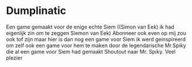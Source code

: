 # Dumplinatic
Een game gemaakt voor de enige echte Siem ((Simon van Eek) ik had eigenlijk zin om te zeggen Siemon van Eek) Abonneer ook even op mij zou ook tof zijn maar hier is dan nog een game voor Siem ik werd geinspireerd om zelf ook een game voor hem te maken door de legendarische Mr.Spiky die al een game voor Siem had gemaakt Shoutout naar Mr. Spiky. Veel plezier
